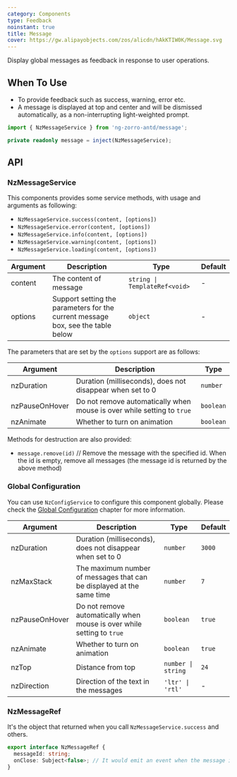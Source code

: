 ```yaml
---
category: Components
type: Feedback
noinstant: true
title: Message
cover: https://gw.alipayobjects.com/zos/alicdn/hAkKTIW0K/Message.svg
---
```


Display global messages as feedback in response to user operations.

## When To Use

- To provide feedback such as success, warning, error etc.
- A message is displayed at top and center and will be dismissed automatically, as a non-interrupting light-weighted prompt.

```ts
import { NzMessageService } from 'ng-zorro-antd/message';

private readonly message = inject(NzMessageService);
```

## API

### NzMessageService

This components provides some service methods, with usage and arguments as following:

- `NzMessageService.success(content, [options])`
- `NzMessageService.error(content, [options])`
- `NzMessageService.info(content, [options])`
- `NzMessageService.warning(content, [options])`
- `NzMessageService.loading(content, [options])`

| Argument | Description                                                                     | Type                          | Default |
| -------- | ------------------------------------------------------------------------------- | ----------------------------- | ------- |
| content  | The content of message                                                          | `string \| TemplateRef<void>` | -       |
| options  | Support setting the parameters for the current message box, see the table below | `object`                      | -       |

The parameters that are set by the `options` support are as follows:

| Argument       | Description                                                            | Type      |
| -------------- | ---------------------------------------------------------------------- | --------- |
| nzDuration     | Duration (milliseconds), does not disappear when set to 0              | `number`  |
| nzPauseOnHover | Do not remove automatically when mouse is over while setting to `true` | `boolean` |
| nzAnimate      | Whether to turn on animation                                           | `boolean` |

Methods for destruction are also provided:

- `message.remove(id)` // Remove the message with the specified id. When the id is empty, remove all messages (the message id is returned by the above method)

### Global Configuration

You can use `NzConfigService` to configure this component globally. Please check the [Global Configuration](/docs/global-config/en) chapter for more information.

| Argument       | Description                                                            | Type               | Default |
| -------------- | ---------------------------------------------------------------------- | ------------------ | ------- |
| nzDuration     | Duration (milliseconds), does not disappear when set to 0              | `number`           | `3000`  |
| nzMaxStack     | The maximum number of messages that can be displayed at the same time  | `number`           | `7`     |
| nzPauseOnHover | Do not remove automatically when mouse is over while setting to `true` | `boolean`          | `true`  |
| nzAnimate      | Whether to turn on animation                                           | `boolean`          | `true`  |
| nzTop          | Distance from top                                                      | `number \| string` | `24`    |
| nzDirection    | Direction of the text in the messages                                  | `'ltr' \| 'rtl'`   | -       |

### NzMessageRef

It's the object that returned when you call `NzMessageService.success` and others.

```ts
export interface NzMessageRef {
  messageId: string;
  onClose: Subject<false>; // It would emit an event when the message is closed
}
```
